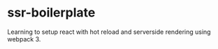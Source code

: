 # ssr-boilerplate
Learning to setup react with hot reload and serverside rendering using webpack 3.
